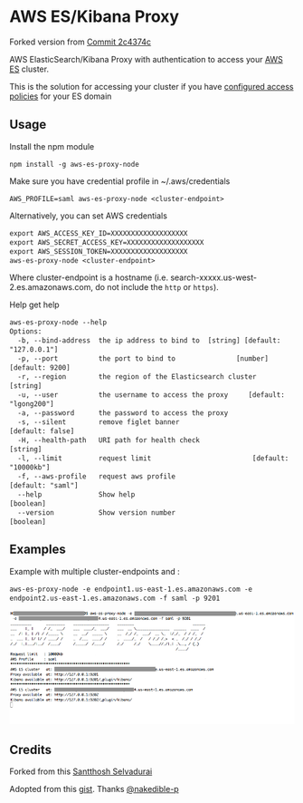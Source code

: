 # AWS ES/Kibana Proxy
Forked version from [Commit 2c4374c](https://github.com/santthosh/aws-es-kibana/commit/2c4374c1bcdbb8a4f38dd4bdc16f2eb48c7a33e9)

AWS ElasticSearch/Kibana Proxy with authentication to access your [AWS ES](https://aws.amazon.com/elasticsearch-service/) cluster.

This is the solution for accessing your cluster if you have [configured access policies](http://docs.aws.amazon.com/elasticsearch-service/latest/developerguide/es-createupdatedomains.html#es-createdomain-configure-access-policies) for your ES domain

## Usage

Install the npm module

    npm install -g aws-es-proxy-node

Make sure you have credential profile in ~/.aws/credentials

    AWS_PROFILE=saml aws-es-proxy-node <cluster-endpoint>
Alternatively, you can set AWS credentials

    export AWS_ACCESS_KEY_ID=XXXXXXXXXXXXXXXXXXX
    export AWS_SECRET_ACCESS_KEY=XXXXXXXXXXXXXXXXXXX
    export AWS_SESSION_TOKEN=XXXXXXXXXXXXXXXXXXX
    aws-es-proxy-node <cluster-endpoint>

Where cluster-endpoint is a hostname (i.e. search-xxxxx.us-west-2.es.amazonaws.com, do not include the `http` or `https`).


Help get help  

    aws-es-proxy-node --help
    Options:
      -b, --bind-address  the ip address to bind to  [string] [default: "127.0.0.1"]
      -p, --port          the port to bind to               [number] [default: 9200]
      -r, --region        the region of the Elasticsearch cluster           [string]
      -u, --user          the username to access the proxy     [default: "lgong200"]
      -a, --password      the password to access the proxy
      -s, --silent        remove figlet banner                      [default: false]
      -H, --health-path   URI path for health check                         [string]
      -l, --limit         request limit                         [default: "10000kb"]
      -f, --aws-profile   request aws profile                      [default: "saml"]
      --help              Show help                                        [boolean]
      --version           Show version number                              [boolean]

## Examples
Example with multiple cluster-endpoints and :

    aws-es-proxy-node -e endpoint1.us-east-1.es.amazonaws.com -e endpoint2.us-east-1.es.amazonaws.com -f saml -p 9201

![aws-es-kibana](https://raw.githubusercontent.com/glsjay/aws-es-kibana/master/aws-es-proxy-node-example.png)

## Credits

Forked from this [Santthosh Selvadurai](https://github.com/santthosh/aws-es-kibana/commit/2c4374c1bcdbb8a4f38dd4bdc16f2eb48c7a33e9)

Adopted from this [gist](https://gist.github.com/nakedible-p/ad95dfb1c16e75af1ad5). Thanks [@nakedible-p](https://github.com/nakedible-p)

